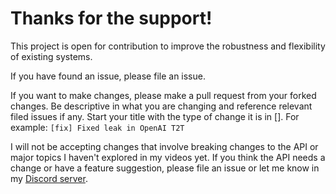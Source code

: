 # Thanks for the support!

This project is open for contribution to improve the robustness and flexibility of existing systems.

If you have found an issue, please file an issue.

If you want to make changes, please make a pull request from your forked changes. Be descriptive in what you are changing and reference relevant filed issues if any. Start your title with the type of change it is in []. For example: `[fix] Fixed leak in OpenAI T2T`

I will not be accepting changes that involve breaking changes to the API or major topics I haven't explored in my videos yet. If you think the API needs a change or have a feature suggestion, please file an issue or let me know in my [Discord server](https://discord.gg/Z8yyEzHsYM).